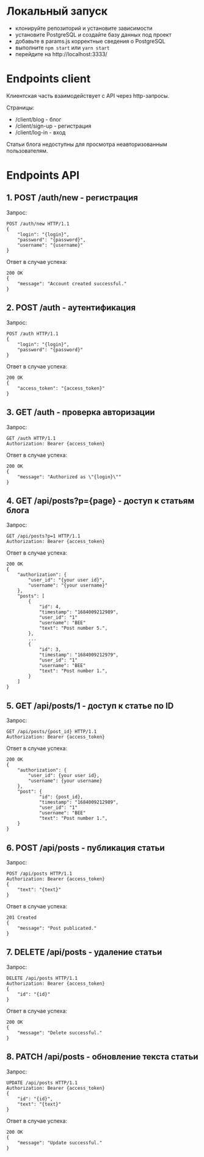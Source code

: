 # Локальный запуск

- клонируйте репозиторий и установите зависимости
- установите PostgreSQL и создайте базу данных под проект
- добавьте в params.js корректные сведения о PostgreSQL
- выполните `npm start` или `yarn start`
- перейдите на http://localhost:3333/

# Endpoints client

Клиентская часть взаимодействует с API через http-запросы.

Страницы:
- /client/blog - блог
- /client/sign-up - регистрация
- /client/log-in - вход

Статьи блога недоступны для просмотра неавторизованным пользователям.

# Endpoints API

## 1. POST /auth/new - регистрация

Запрос:

```http
POST /auth/new HTTP/1.1
{
    "login": "{login}",
    "password": "{password}",
    "username": "{username}"
}
```

Ответ в случае успеха:

```http
200 OK
{
    "message": "Account created successful."
}
```

## 2. POST /auth - аутентификация

Запрос:

```http
POST /auth HTTP/1.1
{
    "login": "{login}",
    "password": "{password}"
}
```

Ответ в случае успеха:

```http
200 OK
{
    "access_token": "{access_token}"
}
```

## 3. GET /auth - проверка авторизации

Запрос:

```http
GET /auth HTTP/1.1
Authorization: Bearer {access_token}
```

Ответ в случае успеха:

```http
200 OK
{
    "message": "Authorized as \"{login}\""
}
```

## 4. GET /api/posts?p={page} - доступ к статьям блога

Запрос:

```http
GET /api/posts?p=1 HTTP/1.1
Authorization: Bearer {access_token}
```

Ответ в случае успеха:

```http
200 OK
{
    "authorization": {
        "user_id": "{your user id}",
        "username": "{your username}"
    },
    "posts": [
        {
            "id": 4,
            "timestamp": "1684009212989",
            "user_id": "1"
            "username": "BEE"
            "text": "Post number 5.",
        },
        ...
        {
            "id": 3,
            "timestamp": "1684009212979",
            "user_id": "1"
            "username": "BEE"
            "text": "Post number 1.",
        }
    ]
}
```

## 5. GET /api/posts/1 - доступ к статье по ID

Запрос:

```http
GET /api/posts/{post_id} HTTP/1.1
Authorization: Bearer {access_token}
```

Ответ в случае успеха:

```http
200 OK
{
    "authorization": {
        "user_id": {your user id},
        "username": {your username}
    },
    "post": {
            "id": {post_id},
            "timestamp": "1684009212989",
            "user_id": "1"
            "username": "BEE"
            "text": "Post number 1.",
    }
}
```

## 6. POST /api/posts - публикация статьи

Запрос:

```http
POST /api/posts HTTP/1.1
Authorization: Bearer {access_token}
{
    "text": "{text}"
}
```

Ответ в случае успеха:

```http
201 Created
{
    "message": "Post publicated."
}
```

## 7. DELETE /api/posts - удаление статьи

Запрос:

```http
DELETE /api/posts HTTP/1.1
Authorization: Bearer {access_token}
{
    "id": "{id}"
}
```

Ответ в случае успеха:

```http
200 OK
{
    "message": "Delete successful."
}
```

## 8. PATCH /api/posts - обновление текста статьи

Запрос:

```http
UPDATE /api/posts HTTP/1.1
Authorization: Bearer {access_token}
{
    "id": "{id}",
    "text": "{text}"
}
```

Ответ в случае успеха:

```http
200 OK
{
    "message": "Update successful."
}
```
